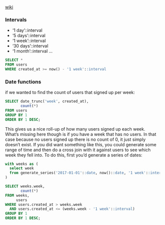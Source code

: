 [wiki](https://www.postgresql.org/docs/current/functions-datetime.html)

### Intervals
-   ‘1 day’::interval
-   ‘5 days’::interval
-   ‘1 week’::interval
-   ‘30 days’::interval
-   ‘1 month’::interval
...

```sql
SELECT *
FROM users
WHERE created_at >= now() - '1 week'::interval
```

### Date functions
if we wanted to find the count of users that signed up per week:
```SQL
SELECT date_trunc('week', created_at), 
       count(*)
FROM users
GROUP BY 1
ORDER BY 1 DESC;
```
This gives us a nice roll-up of how many users signed up each week. What’s missing here though is if you have a week that has no users. In that case because no users signed up there is no count of 0, it just simply doesn’t exist. If you did want something like this, you could generate some range of time and then do a cross join with it against users to see which week they fell into. To do this, first you’d generate a series of dates:
``` SQL
with weeks as (
  select week
  from generate_series('2017-01-01'::date, now()::date, '1 week'::interval) week
)

SELECT weeks.week,
       count(*)
FROM weeks,
     users
WHERE users.created_at > weeks.week
  AND users.created_at <= (weeks.week - '1 week'::interval)
GROUP BY 1
ORDER BY 1 DESC;
```

